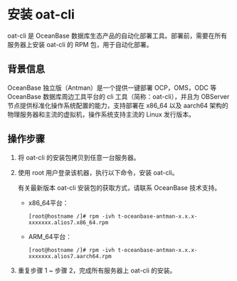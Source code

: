 # 安装 oat-cli

oat-cli 是 OceanBase 数据库生态产品的自动化部署工具。部署前，需要在所有服务器上安装 oat-cli 的 RPM 包，用于自动化部署。

## 背景信息

OceanBase 独立版（Antman）是一个提供一键部署 OCP，OMS，ODC 等 OceanBase 数据库周边工具平台的 cli 工具（简称：oat-cli），并且为 OBServer 节点提供标准化操作系统配置的能力，支持部署在 x86_64 以及 aarch64 架构的物理服务器和主流的虚拟机，操作系统支持主流的 Linux 发行版本。

## 操作步骤

1. 将 oat-cli 的安装包拷贝到任意一台服务器。

2. 使用 root 用户登录该机器，执行以下命令，安装 oat-cli。

   有关最新版本 oat-cli 安装包的获取方式，请联系 OceanBase 技术支持。

   * x86_64平台：

      ```shell
      [root@hostname /]# rpm -ivh t-oceanbase-antman-x.x.x-xxxxxxx.alios7.x86_64.rpm
      ```

   * ARM_64平台：

      ```shell
      [root@hostname /]# rpm -ivh t-oceanbase-antman-x.x.x-xxxxxxx.alios7.aarch64.rpm
      ```

3. 重复步骤 1 \~ 步骤 2，完成所有服务器上 oat-cli 的安装。
